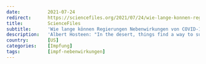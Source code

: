 ```yaml
---
date:          2021-07-24
redirect:      https://sciencefiles.org/2021/07/24/wie-lange-konnen-regierungen-nebenwirkungen-von-covid-19-impfstoffen-noch-verschweigen-betroffene-organisieren-sich/
title:         ScienceFiles
subtitle:      'Wie lange können Regierungen Nebenwirkungen von COVID-19 Impfstoffen noch verschweigen? Betroffene organisieren sich.'
description:   'Albert Hosteen: "In the desert, things find a way to survive. Secrets are like this too. They push their way up through the sands of deception so men can know them." x-Files, Anazasi, Series 2, Episode 25 Wir alle leben in einer öffentlichen Aufführung, in der versucht wird, nur das als real und vorhanden durchgehen…'
country:       [US]
categories:    [Impfung]
tags:          [impf-nebenwirkungen]
---
```

